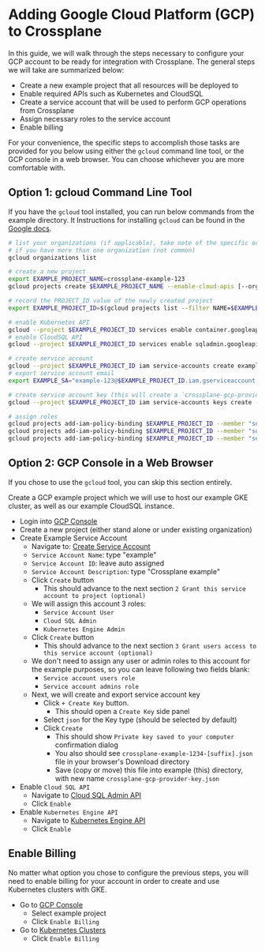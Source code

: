 # Adding Google Cloud Platform (GCP) to Crossplane

In this guide, we will walk through the steps necessary to configure your GCP account to be ready for integration with Crossplane.
The general steps we will take are summarized below:

* Create a new example project that all resources will be deployed to
* Enable required APIs such as Kubernetes and CloudSQL
* Create a service account that will be used to perform GCP operations from Crossplane
* Assign necessary roles to the service account
* Enable billing

For your convenience, the specific steps to accomplish those tasks are provided for you below using either the `gcloud` command line tool, or the GCP console in a web browser.
You can choose whichever you are more comfortable with.

## Option 1: gcloud Command Line Tool

If you have the `gcloud` tool installed, you can run below commands from the example directory.
It
Instructions for installing `gcloud` can be found in the [Google docs](https://cloud.google.com/sdk/install).

```bash
# list your organizations (if applicable), take note of the specific organization ID you want to use
# if you have more than one organization (not common)
gcloud organizations list

# create a new project
export EXAMPLE_PROJECT_NAME=crossplane-example-123
gcloud projects create $EXAMPLE_PROJECT_NAME --enable-cloud-apis [--organization ORGANIZATION_ID]

# record the PROJECT_ID value of the newly created project
export EXAMPLE_PROJECT_ID=$(gcloud projects list --filter NAME=$EXAMPLE_PROJECT_NAME --format="value(PROJECT_ID)")   

# enable Kubernetes API
gcloud --project $EXAMPLE_PROJECT_ID services enable container.googleapis.com
# enable CloudSQL API
gcloud --project $EXAMPLE_PROJECT_ID services enable sqladmin.googleapis.com 

# create service account
gcloud --project $EXAMPLE_PROJECT_ID iam service-accounts create example-123 --display-name "Crossplane Example"
# export service account email
export EXAMPLE_SA="example-123@$EXAMPLE_PROJECT_ID.iam.gserviceaccount.com"

# create service account key (this will create a `crossplane-gcp-provider-key.json` file in your current working directory)
gcloud --project $EXAMPLE_PROJECT_ID iam service-accounts keys create --iam-account $EXAMPLE_SA crossplane-gcp-provider-key.json

# assign roles
gcloud projects add-iam-policy-binding $EXAMPLE_PROJECT_ID --member "serviceAccount:$EXAMPLE_SA" --role="roles/iam.serviceAccountUser"
gcloud projects add-iam-policy-binding $EXAMPLE_PROJECT_ID --member "serviceAccount:$EXAMPLE_SA" --role="roles/cloudsql.admin"
gcloud projects add-iam-policy-binding $EXAMPLE_PROJECT_ID --member "serviceAccount:$EXAMPLE_SA" --role="roles/container.admin"
```

## Option 2: GCP Console in a Web Browser

If you chose to use the `gcloud` tool, you can skip this section entirely.

Create a GCP example project which we will use to host our example GKE cluster, as well as our example CloudSQL instance.

- Login into [GCP Console](https://console.cloud.google.com)
- Create a new project (either stand alone or under existing organization)
- Create Example Service Account
  - Navigate to: [Create Service Account](https://console.cloud.google.com/iam-admin/serviceaccounts)
  - `Service Account Name`: type "example"
  - `Service Account ID`: leave auto assigned
  - `Service Account Description`: type "Crossplane example"
  - Click `Create` button
    - This should advance to the next section `2 Grant this service account to project (optional)`
  - We will assign this account 3 roles:
    - `Service Account User`
    - `Cloud SQL Admin`
    - `Kubernetes Engine Admin`
  - Click `Create` button
    - This should advance to the next section `3 Grant users access to this service account (optional)`
  - We don't need to assign any user or admin roles to this account for the example purposes, so you can leave following two fields blank:
    - `Service account users role`
    - `Service account admins role`
  - Next, we will create and export service account key
    - Click `+ Create Key` button.
      - This should open a `Create Key` side panel
    - Select `json` for the Key type (should be selected by default)
    - Click `Create`
      - This should show `Private key saved to your computer` confirmation dialog
      - You also should see `crossplane-example-1234-[suffix].json` file in your browser's Download directory
      - Save (copy or move) this file into example (this) directory, with new name `crossplane-gcp-provider-key.json`
- Enable `Cloud SQL API`
  - Navigate to [Cloud SQL Admin API](https://console.developers.google.com/apis/api/sqladmin.googleapis.com/overview)
  - Click `Enable`
- Enable `Kubernetes Engine API`
  - Navigate to [Kubernetes Engine API](https://console.developers.google.com/apis/api/container.googleapis.com/overview)
  - Click `Enable`

## Enable Billing

No matter what option you chose to configure the previous steps, you will need to enable billing for your account in order to create and use Kubernetes clusters with GKE.

- Go to [GCP Console](https://console.cloud.google.com)
  - Select example project
  - Click `Enable Billing`
- Go to [Kubernetes Clusters](https://console.cloud.google.com/kubernetes/list)
  - Click `Enable Billing`
